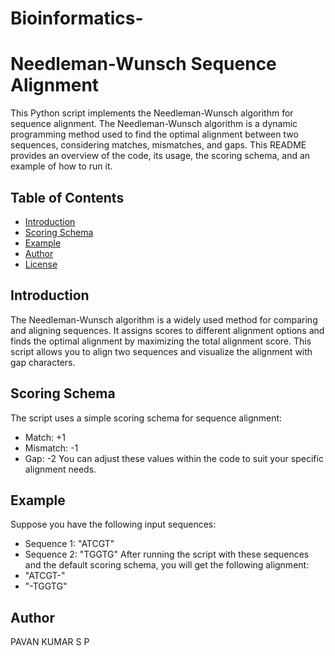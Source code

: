 # Bioinformatics-
# Needleman-Wunsch Sequence Alignment

This Python script implements the Needleman-Wunsch algorithm for sequence alignment. The Needleman-Wunsch algorithm is a dynamic programming method used to find the optimal alignment between two sequences, considering matches, mismatches, and gaps. This README provides an overview of the code, its usage, the scoring schema, and an example of how to run it.

## Table of Contents

- [Introduction](#introduction)
- [Scoring Schema](#scoring-schema)
- [Example](#example)
- [Author](#author)
- [License](#license)

## Introduction

The Needleman-Wunsch algorithm is a widely used method for comparing and aligning sequences. It assigns scores to different alignment options and finds the optimal alignment by maximizing the total alignment score. This script allows you to align two sequences and visualize the alignment with gap characters.

## Scoring Schema
The script uses a simple scoring schema for sequence alignment:
- Match: +1
- Mismatch: -1
- Gap: -2
You can adjust these values within the code to suit your specific alignment needs.

## Example
Suppose you have the following input sequences:
- Sequence 1: "ATCGT"
- Sequence 2: "TGGTG"
After running the script with these sequences and the default scoring schema, you will get the following alignment:
- "ATCGT-"
- "-TGGTG"

## Author
PAVAN KUMAR S P
